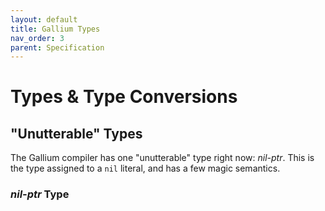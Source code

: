 ```yaml
---
layout: default
title: Gallium Types
nav_order: 3
parent: Specification
---
```


# Types & Type Conversions

## "Unutterable" Types

The Gallium compiler has one "unutterable" type right now: *nil-ptr*. This is the type assigned to a `nil` literal, and has a few magic semantics. 



### *nil-ptr* Type

